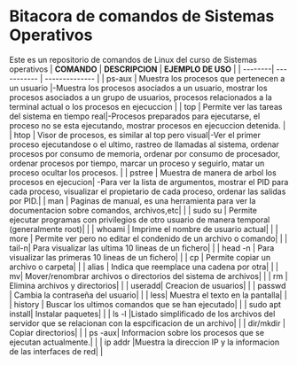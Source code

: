 # Bitacora de comandos de Sistemas Operativos
Este es un repositorio de comandos de Linux del curso de Sistemas operativos
| **COMANDO** | **DESCRIPCION** | **EJEMPLO DE USO** |
| --------| ----------- | -------------- |
| ps-aux | Muestra los procesos que pertenecen a un usuario  |-Muestra los procesos asociados a un usuario, mostrar los procesos asociados a un grupo de usuarios, procesos relacionados a la terminal actual o los procesos en ejecuccion |
| top  | Permite ver las tareas del sistema en tiempo real|-Procesos preparados para ejecutarse, el proceso no se esta ejecutando, mostrar procesos en ejecuccion detenida. |
| htop  |  Visor de procesos, es similar al top pero visual|-Ver el primer proceso ejecutandose o el ultimo, rastreo de llamadas al sistema, ordenar procesos por consumo de memoria, ordenar por consumo de procesador, ordenar procesos por tiempo, marcar un proceso y seguirlo, matar un proceso ocultar los procesos. |
| pstree | Muestra de manera de arbol los procesos en ejecucion| -Para ver la lista de argumentos, mostrar el PID para cada proceso, visualizar el propietario de cada proceso, ordenar las salidas por PID.|
| man | Paginas de manual, es una herramienta para ver la documentacion sobre comandos, archivos,etc| |
| sudo su | Permite ejecutar programas con privilegios de otro usuario de manera temporal (generalmente root)| |
| whoami | Imprime el nombre de usuario actual| |
| more | Permite ver pero no editar el condenido de un archivo o comando| |
| tail-n| Para visualizar las ultima 10 lineas de un fichero| |
| head -n | Para visualizar las primeras 10 lineas de un fichero| |
| cp | Permite copiar un archivo o carpeta| |
| alias | Indica que reemplace una cadena por otra| |
| mv| Mover/renombrar archivos o directorios del sistema de archivos| |
| rm | Elimina archivos y directorios| |
| useradd| Creacion de usuarios| |
| passwd | Cambia la contraseña del usuario| |
| less| Muestra el texto en la pantalla| |
| history | Buscar los ultimos comandos que se han ejecutado| |
| sudo apt install| Instalar paquetes| |
| ls -l |Listado simplificado de los archivos del servidor que se relacionan con la espcificacion de un archivo| |
| dir/mkdir | Copiar directorios| |
| ps -aux| Informacion sobre los procesos que se ejecutan actualmente.| |
| ip addr |Muestra la direccion IP y la informacion de las interfaces de red| |

